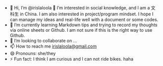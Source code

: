 - 👋 Hi, I’m @irislaloola
👀 I’m interested in social knowledge, and I am a 文科生 in China. I am also interested in project/program mindset. I hope I can manage my ideas and real-life well with a document or some codes.
- 🌱 I’m currently learning Markdown tips and trying to record my thoughts via online sheets or Github. I am not sure if this is the right way to use Github.  
- 💞️ I’m looking to collaborate on ...
- 📫 How to reach me <irislaloola@gmail.com>
- 😄 Pronouns: she/they
- ⚡ Fun fact: I think I am curious and I can not ride bikes. haha

<!---
irislaloola/irislaloola is a ✨ special ✨ repository because its `README.md` (this file) appears on your GitHub profile.
You can click the Preview link to take a look at your changes.
--->
